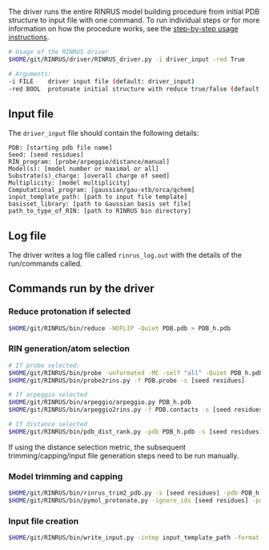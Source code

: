 The driver runs the entire RINRUS model building procedure from initial PDB structure to input file with one command. To run individual steps or for more information on how the procedure works, see the [step-by-step usage instructions](../bin/README.md).

```bash
# Usage of the RINRUS driver
$HOME/git/RINRUS/driver/RINRUS_driver.py -i driver_input -red True

# Arguments:
-i FILE    driver input file (default: driver_input)
-red BOOL  protonate initial structure with reduce true/false (default: True)
``` 

## Input file
The `driver_input` file should contain the following details:
```
PDB: [starting pdb file name]
Seed: [seed residues]
RIN_program: [probe/arpeggio/distance/manual]
Model(s): [model number or maximal or all] 
Substrate(s)_charge: [overall charge of seed]
Multiplicity: [model multiplicity]
Computational_program: [gaussian/gau-xtb/orca/qchem]
input_template_path: [path to input file template]
basisset_library: [path to Gaussian basis set file]
path_to_type_of_RIN: [path to RINRUS bin directory]
```

## Log file
The driver writes a log file called `rinrus_log.out` with the details of the run/commands called.

## Commands run by the driver

### Reduce protonation if selected

```bash
$HOME/git/RINRUS/bin/reduce -NOFLIP -Quiet PDB.pdb > PDB_h.pdb 
```

### RIN generation/atom selection

```bash
# If probe selected:
$HOME/git/RINRUS/bin/probe -unformated -MC -self "all" -Quiet PDB_h.pdb > PDB.probe
$HOME/git/RINRUS/bin/probe2rins.py -f PDB.probe -s [seed residues]

# If arpeggio selected
$HOME/git/RINRUS/bin/arpeggio/arpeggio.py PDB_h.pdb
$HOME/git/RINRUS/bin/arpeggio2rins.py -f PDB.contacts -s [seed residues]

# If distance selected
$HOME/git/RINRUS/bin/pdb_dist_rank.py -pdb PDB_h.pdb -s [seed residues] -cut [cutoff] -type [avg/mass]
```

If using the distance selection metric, the subsequent trimming/capping/input file generation steps need to be run manually. 

### Model trimming and capping
```bash
$HOME/git/RINRUS/bin/rinrus_trim2_pdb.py -s [seed residues] -pdb PDB_h.pdb -model N [-c contact_counts.dat (if arpeggio)]
$HOME/git/RINRUS/bin/pymol_protonate.py -ignore_ids [seed residues] -pdb res_N.pdb
```

### Input file creation
```bash
$HOME/git/RINRUS/bin/write_input.py -intmp input_template_path -format computational_program -basisinfo basisset_library -c substrate_charge -noh res_N.pdb -adh res_N_h.pdb
```
